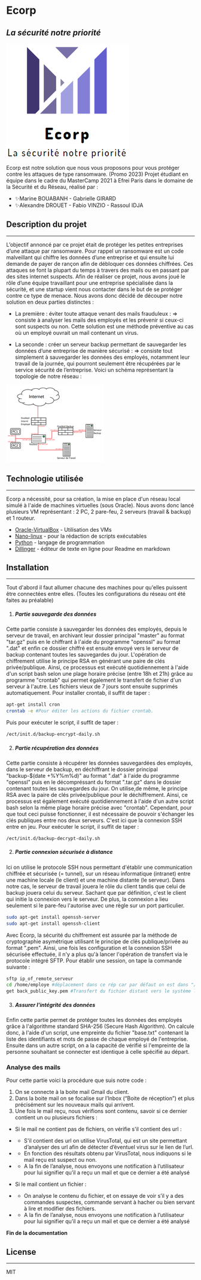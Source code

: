 # Ecorp
## _La sécurité notre priorité_

![Image](logo-pj-Ransomeware.png) 

Ecorp est notre solution que nous vous proposons pour vous protéger contre les attaques de type ransomware. 
(Promo 2023) Projet étudiant en équipe dans le cadre du MasterCamp 2021 à Efrei Paris dans le domaine de la Sécurité et du Réseau, réalisé par : 
- ✨Marine BOUABANH - Gabrielle GIRARD  
- ✨Alexandre DROUET - Fabio VINZIO - Rassoul IDJA 


## Description du projet
---
L’objectif annoncé par ce projet était de protéger les petites entreprises d’une attaque par ransomware. Pour rappel un ransomware est un code malveillant qui chiffre les données d’une entreprise et qui ensuite lui demande de payer de rançon afin de débloquer ces données chiffrées. Ces attaques se font la plupart du temps à travers des mails ou en passant par des sites internet suspects.
Afin de réaliser ce projet, nous avons joué le rôle d’une équipe travaillant pour une entreprise spécialisée dans la sécurité, et une startup vient nous contacter dans le but de se protéger contre ce type de menace. Nous avons donc décidé de découper notre solution en deux parties distinctes : 
-	La première : éviter toute attaque venant des mails frauduleux :
=> consiste à analyser les mails des employés et les prévenir si ceux-ci sont suspects ou non. Cette solution est une méthode préventive au cas où un employé ouvrait un mail contenant un virus. 

-	La seconde : créer un serveur backup permettant de sauvegarder les données d’une entreprise de manière sécurisé :
=> consiste tout simplement à sauvegarder les données des employés, notamment leur travail de la journée, qui pourront seulement être récupérées par le service sécurité de l’entreprise. 
Voici un schéma représentant la topologie de notre réseau :

![Image](reseau_projet_mc.png) 

## Technologie utilisée
---
Ecorp a nécessité, pour sa création, la mise en place d'un réseau local simulé à l'aide de machines virtuelles (sous Oracle). Nous avons donc lancé plusieurs VM représentant : 2 PC, 2 pare-feu, 2 serveurs (travail & backup) et 1 routeur. 

- [Oracle-VirtualBox](https://www.virtualbox.org/) - Utilisation des VMs
- [Nano-linux]() - pour la rédaction de scripts exécutables
- [Python]() - langage de programmation
- [Dillinger](https://dillinger.io/) - éditeur de texte en ligne pour Readme en markdown

## Installation
---
Tout d'abord il faut allumer chacune des machines pour qu'elles puissent être connectées entre elles. (Toutes les configurations du réseau ont été faites au préalable)

1. ##### Partie sauvegarde des données 
Cette partie consiste à sauvegarder les données des employés, depuis le serveur de travail, en archivant leur dossier principal "master" au format "tar.gz" puis en le chiffrant à l'aide du programme "openssl" au format ".dat" et enfin ce dossier chiffré est ensuite envoyé vers le serveur de backup contenant toutes les sauvegardes du jour. L'opération de chiffrement utilise le principe RSA en générant une paire de clés privée/publique. Ainsi, ce processus est exécuté quotidiennement à l'aide d'un script bash selon une plage horaire précise (entre 18h et 21h) grâce au programme "crontab" qui permet également le transfert de fichier d'un serveur à l'autre. Les fichiers vieux de 7 jours sont ensuite supprimés automatiquement.
Pour installer crontab, il suffit de taper :
```sh
apt-get install cron
crontab -e #Pour éditer les actions du fichier crontab.
```
Puis pour exécuter le script, il suffit de taper :
```sh
/ect/init.d/backup-encrypt-daily.sh 
```
2. ##### Partie récupération des données 
Cette partie consiste à récupérer les données sauvegardées des employés, dans le serveur de backup, en déchiffrant le dossier principal "backup-$(date +%Y%m%d)" au format ".dat" à l'aide du programme "openssl" puis en le décompréssant du format ".tar.gz" dans le dossier contenant toutes les sauvegardes du jour. On utilise,de même, le principe RSA avec la paire de clés privée/publique pour le déchiffrement. Ainsi, ce processus est également exécuté quotidiennement à l'aide d'un autre script bash selon la même plage horaire précise avec "crontab". Cependant, pour que tout ceci puisse fonctionner, il est nécessaire de pouvoir s'échanger les clés publiques entre nos deux serveurs. C'est ici que la connexion SSH entre en jeu.
Pour exécuter le script, il suffit de taper :
```sh
/ect/init.d/backup-decrypt-daily.sh 
```
2. ##### Partie connexion sécurisée à distance
Ici on utilise le protocole SSH nous permettant d'établir une communication chiffrée et sécurisée (= tunnel), sur un réseau informatique (intranet) entre une machine locale (le client) et une machine distante (le serveur). Dans notre cas, le serveur de travail jouera le rôle du client tandis que celui de backup jouera celui du serveur. Sachant que par définition, c'est le client qui initie la connexion vers le serveur. De plus, la connexion a lieu seulement si le pare-feu l'autorise avec une règle sur un port particulier.
```sh
sudo apt-get install openssh-server
sudo apt-get install openssh-client
```
Avec Ecorp, la sécurité du chiffrement est assurée par la méthode de cryptographie asymétrique utilisant le principe de clés publique/privée au format ".pem". 
Ainsi, une fois les configuration et la connexion SSH sécurisée effectuée, il n'y a plus qu'à lancer l'opération de transfert via le protocole intégré SFTP.
Pour établir une session, on tape la commande suivante :
```sh
sftp ip_of_remote_serveur 
cd /home/employe #déplacement dans ce rép car par défaut on est dans "/root"
get back_public_key.pem #Transfert du fichier distant vers le système local
```
3. ##### Assurer l'intégrité des données 
Enfin cette partie permet de protéger toutes les données des employés grâce à l'algorithme standard SHA-256 (Secure Hash Algorithm).
On calcule donc, à l'aide d'un script, une empreinte du fichier "base.txt" contenant la liste des identifiants et mots de passe de chaque employé de l'entreprise.
Ensuite dans un autre script, on a la capacité de vérifié si l'empreinte de la personne souhaitant se connecter est identique à celle spécifié au départ.

### Analyse des mails
Pour cette partie voici la procédure que suis notre code : 
1. On se connecte à la boite mail Gmail du client. 
2. Dans la boite mail on se focalise sur l’Inbox (“Boite de réception”) et plus précisément sur les nouveaux mails qui arrivent.  
3. Une fois le mail reçu, nous vérifions sont contenu, savoir si ce dernier contient un ou plusieurs fichiers :
- Si le mail ne contient pas de fichiers, on vérifie s'il contient des url :
- - S'il contient des url on utilise VirusTotal, qui est un site permettant d’analyser des url afin de détecter d’éventuel virus sur le lien de l’url. 
- - En fonction des résultats obtenu par VirusTotal, nous indiquons si le mail reçu est suspect ou non.
- - A la fin de l’analyse, nous envoyons une notification à l’utilisateur pour lui signifier qu’il a reçu un mail et que ce dernier a été analysé

- Si le mail contient un fichier :
- - On analyse le contenu du fichier, et on essaye de voir s’il y a des commandes suspectes, commande servant à hacher ou bien servant à lire et modifier des fichiers.
- - A la fin de l’analyse, nous envoyons une notification à l’utilisateur pour lui signifier qu’il a reçu un mail et que ce dernier a été analysé

**Fin de la documentation**

## License
---
MIT
